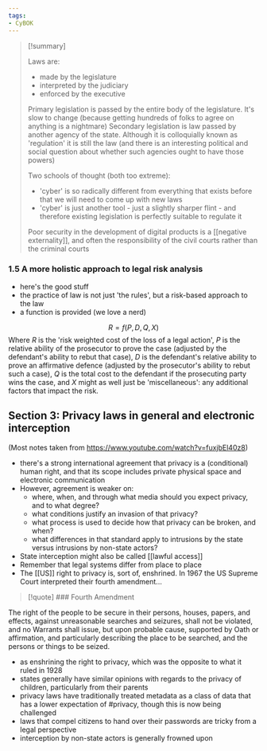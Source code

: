 ```yaml
---
tags:
- CyBOK
---
```

>[!summary]
>
>Laws are:
>- made by the legislature
>- interpreted by the judiciary
>- enforced by the executive
>
>Primary legislation is passed by the entire body of the legislature. It's slow to change (because getting hundreds of folks to agree on anything is a nightmare)
>Secondary legislation is law passed by another agency of the state. Although it is colloquially known as 'regulation' it is still the law (and there is an interesting political and social question about whether such agencies ought to have those powers)
>
>Two schools of thought (both too extreme):
>- 'cyber' is so radically different from everything that exists before that we will need to come up with new laws
>- 'cyber' is just another tool - just a slightly sharper flint - and therefore existing legislation is perfectly suitable to regulate it
>  
>Poor security in the development of digital products is a [[negative externality]], and often the responsibility of the civil courts rather than the criminal courts

### 1.5 A more holistic approach to legal risk analysis
- here's the good stuff
- the practice of law is not just 'the rules', but a risk-based approach to the law
- a function is provided (we love a nerd)

$$R = f(P, D, Q, X)$$
Where $R$ is the 'risk weighted cost of the loss of a legal action', $P$ is the relative ability of the prosecutor to prove the case (adjusted by the defendant's ability to rebut that case), $D$ is the defendant's relative ability to prove an affirmative defence (adjusted by the prosecutor's ability to rebut such a case), $Q$ is the total cost to the defendant if the prosecuting party wins the case, and $X$ might as well just be 'miscellaneous': any additional factors that impact the risk.

## Section 3: Privacy laws in general and electronic interception
(Most notes taken from https://www.youtube.com/watch?v=fuxjbEl40z8)
- there's a strong international agreement that privacy is a (conditional) human right, and that its scope includes private physical space and electronic communication
- However, agreement is weaker on:
	- where, when, and through what media should you expect privacy, and to what degree?
	- what conditions justify an invasion of that privacy?
	- what process is used to decide how that privacy can be broken, and when?
	- what differences in that standard apply to intrusions by the state versus intrusions by non-state actors?
- State interception might also be called [[lawful access]]
- Remember that legal systems differ from place to place
- The [[US]] right to privacy is, sort of, enshrined. In 1967 the US Supreme Court interpreted their fourth amendment...
>[!quote] ### Fourth Amendment
>
The right of the people to be secure in their persons, houses, papers, and effects, against unreasonable searches and seizures, shall not be violated, and no Warrants shall issue, but upon probable cause, supported by Oath or affirmation, and particularly describing the place to be searched, and the persons or things to be seized.
- as enshrining the right to privacy, which was the opposite to what it ruled in 1928
- states generally have similar opinions with regards to the privacy of children, particularly from their parents
- privacy laws have traditionally treated metadata as a class of data that has a lower expectation of #privacy, though this is now being challenged
- laws that compel citizens to hand over their passwords are tricky from a legal perspective
- interception by non-state actors is generally frowned upon


